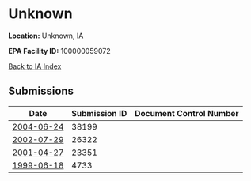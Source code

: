 # Unknown

**Location:** Unknown, IA

**EPA Facility ID:** 100000059072

[Back to IA Index](../../index.md)

## Submissions

| Date | Submission ID | Document Control Number |
|------|--------------|-------------------------|
| [2004-06-24](submissions/38199.md) | 38199 |  |
| [2002-07-29](submissions/26322.md) | 26322 |  |
| [2001-04-27](submissions/23351.md) | 23351 |  |
| [1999-06-18](submissions/4733.md) | 4733 |  |
